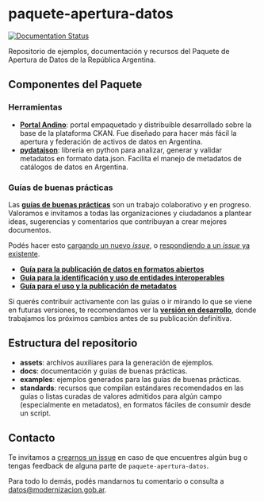 # paquete-apertura-datos

[![Documentation Status](http://readthedocs.org/projects/paquete-apertura-datos/badge/?version=stable)](http://paquete-apertura-datos.readthedocs.org/es/stable/?badge=stable)

Repositorio de ejemplos, documentación y recursos del Paquete de Apertura de Datos de la República Argentina.

## Componentes del Paquete

### Herramientas

* **[Portal Andino](https://github.com/datosgobar/portal-andino)**: portal empaquetado y distribuible desarrollado sobre la base de la plataforma CKAN. Fue diseñado para hacer más fácil la apertura y federación de activos de datos en Argentina.
* **[pydatajson](https://github.com/datosgobar/pydatajson)**: librería en python para analizar, generar y validar metadatos en formato data.json. Facilita el manejo de metadatos de catálogos de datos en Argentina.

### Guías de buenas prácticas

Las **[guías de buenas prácticas](https://datosgobar.github.io/paquete-apertura-datos/)** son un trabajo colaborativo y en progreso. Valoramos e invitamos a todas las organizaciones y ciudadanos a plantear ideas, sugerencias y comentarios que contribuyan a crear mejores documentos.

Podés hacer esto [cargando un nuevo _issue_](https://github.com/datosgobar/paquete-apertura-datos/issues/new), o [respondiendo a un _issue_ ya existente](https://github.com/datosgobar/paquete-apertura-datos/issues).

* **[Guía para la publicación de datos en formatos abiertos](https://datosgobar.github.io/paquete-apertura-datos/guia-abiertos/)**
* **[Guia para la identificación y uso de entidades interoperables](https://datosgobar.github.io/paquete-apertura-datos/guia-interoperables/)**
* **[Guía para el uso y la publicación de metadatos](https://datosgobar.github.io/paquete-apertura-datos/guia-metadatos/)**

Si querés contribuir activamente con las guías o ir mirando lo que se viene en futuras versiones, te recomendamos ver la **[versión en desarrollo](http://paquete-apertura-datos.readthedocs.io/es/latest)**, donde trabajamos los próximos cambios antes de su publicación definitiva.

## Estructura del repositorio

* **assets**: archivos auxiliares para la generación de ejemplos.
* **docs**: documentación y guías de buenas prácticas.
* **examples**: ejemplos generados para las guías de buenas prácticas.
* **standards**: recursos que compilan estándares recomendados en las guías o listas curadas de valores admitidos para algún campo (especialmente en metadatos), en formatos fáciles de consumir desde un script.

## Contacto

Te invitamos a [crearnos un issue](https://github.com/datosgobar/paquete-apertura-datos/issues/new) en caso de que encuentres algún bug o tengas feedback de alguna parte de `paquete-apertura-datos`.

Para todo lo demás, podés mandarnos tu comentario o consulta a [datos@modernizacion.gob.ar](mailto:datos@modernizacion.gob.ar).


